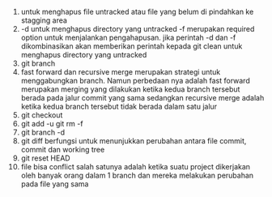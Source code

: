 1. untuk menghapus file untracked atau file yang belum di pindahkan ke stagging area
2. -d untuk menghapus directory yang untracked -f merupakan required option untuk menjalankan pengahapusan. jika perintah -d dan -f dikombinasikan akan memberikan perintah kepada git clean untuk menghapus directory yang untracked
3. git branch <namabranch>
4. fast forward dan recursive merge merupakan strategi untuk menggabungkan branch. Namun perbedaan nya adalah fast forward merupakan merging yang dilakukan ketika kedua branch tersebut berada pada jalur commit yang sama sedangkan recursive merge adalah ketika kedua branch tersebut tidak berada dalam satu jalur 
5. git checkout <namabranch>
6. git add -u
git rm -f
7. git branch -d <namabranch>
8. git diff berfungsi untuk menunjukkan perubahan antara file commit, commit dan working tree
9. git reset HEAD
10. file bisa conflict salah satunya adalah ketika suatu project dikerjakan oleh banyak orang dalam 1 branch dan mereka melakukan perubahan pada file yang sama